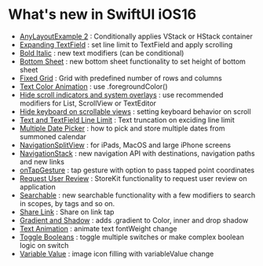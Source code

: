 # What's new in SwiftUI iOS16

- [AnyLayout](https://github.com/alexbreamdev/What-s-new-in-SwiftUI-iOS16/blob/main/NewSwiftUIiOS16/AnyLayoutExampleView.swift)[Example 2](https://github.com/alexbreamdev/What-s-new-in-SwiftUI-iOS16/blob/main/NewSwiftUIiOS16/AnyLayoutExample2.swift)
: Conditionally applies VStack or HStack container
- [Expanding TextField](https://github.com/alexbreamdev/What-s-new-in-SwiftUI-iOS16/blob/main/NewSwiftUIiOS16/AutomaticExpandingTextFieldsView.swift)
: set line limit to TextField and apply scrolling
- [Bold Italic](https://github.com/alexbreamdev/What-s-new-in-SwiftUI-iOS16/blob/main/NewSwiftUIiOS16/BoldAndItalicToggleView.swift)
: new text modifiers (can be conditional)
- [Bottom Sheet](https://github.com/alexbreamdev/What-s-new-in-SwiftUI-iOS16/blob/main/NewSwiftUIiOS16/BottomSheetView.swift)
: new bottom sheet functionality to set height of bottom sheet
- [Fixed Grid](https://github.com/alexbreamdev/What-s-new-in-SwiftUI-iOS16/blob/main/NewSwiftUIiOS16/FixedGridView.swift)
: Grid with predefined number of rows and columns
- [Text Color Animation](https://github.com/alexbreamdev/What-s-new-in-SwiftUI-iOS16/blob/main/NewSwiftUIiOS16/ForegroundcolorAnimationView.swift)
: use .foregroundColor() 
- [Hide scroll indicators and system overlays](https://github.com/alexbreamdev/What-s-new-in-SwiftUI-iOS16/blob/main/NewSwiftUIiOS16/HidingScrollIndicators.swift)
: use recommended modifiers for List, ScrollView or TextEditor 
- [Hide keyboard on scrollable views](https://github.com/alexbreamdev/What-s-new-in-SwiftUI-iOS16/blob/main/NewSwiftUIiOS16/KeyboardDismissView.swift)
: setting keyboard behavior on scroll
- [Text and TextField Line Limit](https://github.com/alexbreamdev/What-s-new-in-SwiftUI-iOS16/blob/main/NewSwiftUIiOS16/LimitRangesForText.swift)
: Text truncation on exciding line limit
- [Multiple Date Picker](https://github.com/alexbreamdev/What-s-new-in-SwiftUI-iOS16/blob/main/NewSwiftUIiOS16/MultipleDatePickerView.swift)
: how to pick and store multiple dates from summoned calendar
- [NavigationSplitView](https://github.com/alexbreamdev/What-s-new-in-SwiftUI-iOS16/blob/main/NewSwiftUIiOS16/NavigationSplitStackView.swift)
: for iPads, MacOS and large iPhone screens
- [NavigationStack](https://github.com/alexbreamdev/What-s-new-in-SwiftUI-iOS16/blob/main/NewSwiftUIiOS16/NavigationStackView.swift)
: new navigation API with destinations, navigation paths and new links
- [onTapGesture](https://github.com/alexbreamdev/What-s-new-in-SwiftUI-iOS16/blob/main/NewSwiftUIiOS16/OnTapGestureLocationView.swift)
: tap gesture with option to pass tapped point coordinates
- [Request User Review](https://github.com/alexbreamdev/What-s-new-in-SwiftUI-iOS16/blob/main/NewSwiftUIiOS16/RequestReviewFromUserView.swift)
: StoreKit functionality to request user review on application
- [Searchable](https://github.com/alexbreamdev/What-s-new-in-SwiftUI-iOS16/blob/main/NewSwiftUIiOS16/SearchableModifierView.swift)
: new searchable functionality with a few modifiers to search in scopes, by tags and so on.
- [Share Link](https://github.com/alexbreamdev/What-s-new-in-SwiftUI-iOS16/blob/main/NewSwiftUIiOS16/ShareLinkView.swift)
: Share on link tap
- [Gradient and Shadow](https://github.com/alexbreamdev/What-s-new-in-SwiftUI-iOS16/blob/main/NewSwiftUIiOS16/SimpleGradientsAndShadowsView.swift)
: adds .gradient to Color, inner and drop shadow
- [Text Animation](https://github.com/alexbreamdev/What-s-new-in-SwiftUI-iOS16/blob/main/NewSwiftUIiOS16/TextAnimationView.swift)
: animate text fontWeight change
- [Toggle Booleans](https://github.com/alexbreamdev/What-s-new-in-SwiftUI-iOS16/blob/main/NewSwiftUIiOS16/ToggleArrayOfBooleansView.swift)
: toggle multiple switches or make complex boolean logic on switch
- [Variable Value](https://github.com/alexbreamdev/What-s-new-in-SwiftUI-iOS16/blob/main/NewSwiftUIiOS16/VariableValuesWIthSFSymbols.swift)
: image icon filling with variableValue change


